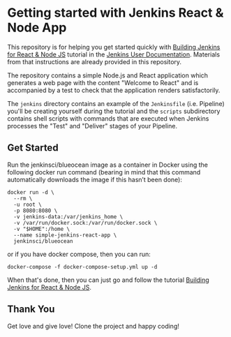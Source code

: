 # Getting started with Jenkins React & Node App

This repository is for helping you get started quickly with [Building Jenkins for React & Node JS](https://jenkins.io/doc/tutorials/build-a-node-js-and-react-app-with-npm/) tutorial in the [Jenkins User Documentation](https://jenkins.io/doc/). Materials from that instructions are already provided in this repository.

The repository contains a simple Node.js and React application which generates a web page with the content "Welcome to React" and is accompanied by a test to check that the application renders satisfactorily.

The `jenkins` directory contains an example of the `Jenkinsfile` (i.e. Pipeline) you'll be creating yourself during the tutorial and the `scripts` subdirectory contains shell scripts with commands that are executed when Jenkins processes the "Test" and "Deliver" stages of your Pipeline.

## Get Started

Run the jenkinsci/blueocean image as a container in Docker using the following docker run command (bearing in mind that this command automatically downloads the image if this hasn’t been done):
```
docker run -d \
  --rm \
  -u root \
  -p 8080:8080 \
  -v jenkins-data:/var/jenkins_home \
  -v /var/run/docker.sock:/var/run/docker.sock \
  -v "$HOME":/home \
  --name simple-jenkins-react-app \
  jenkinsci/blueocean
```
or if you have docker compose, then you can run: 
```
docker-compose -f docker-compose-setup.yml up -d
```
When that's done, then you can just go and follow the tutorial [Building Jenkins for React & Node JS](https://jenkins.io/doc/tutorials/build-a-node-js-and-react-app-with-npm/).

## Thank You

Get love and give love! Clone the project and happy coding!
